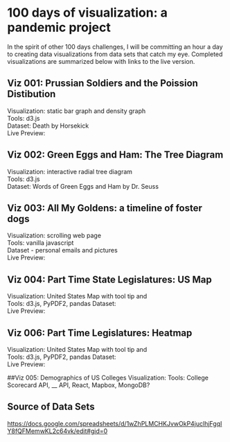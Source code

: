 # 100 days of visualization: a pandemic project
  In the spirit of other 100 days challenges, I will be committing an hour a day to creating data visualizations from data sets that catch my eye. Completed visualizations are summarized below with links to the live version.  

## Viz 001: Prussian Soldiers and the Poission Distibution 
Visualization: static bar graph and density graph   
Tools: d3.js  
Dataset: Death by Horsekick  
Live Preview:   

## Viz 002: Green Eggs and Ham: The Tree Diagram
Visualization: interactive radial tree diagram  
Tools: d3.js  
Dataset: Words of Green Eggs and Ham by Dr. Seuss  

## Viz 003: All My Goldens: a timeline of foster dogs
Visualization: scrolling web page  
Tools: vanilla javascript  
Dataset - personal emails and pictures  
Live Preview:   

## Viz 004: Part Time State Legislatures: US Map
Visualization: United States Map with tool tip and   
Tools: d3.js, PyPDF2, pandas
Dataset:  
Live Preview: 

## Viz 006: Part Time Legislatures: Heatmap
Visualization: United States Map with tool tip and   
Tools: d3.js, PyPDF2, pandas
Dataset:  
Live Preview: 

##Viz 005: Demographics of US Colleges
Visualization:
Tools: College Scorecard API, __ API, React, Mapbox, MongoDB?  



## Source of Data Sets
https://docs.google.com/spreadsheets/d/1wZhPLMCHKJvwOkP4juclhjFgqIY8fQFMemwKL2c64vk/edit#gid=0

